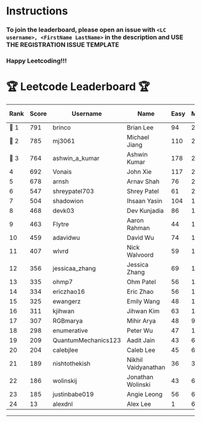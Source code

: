 # Instructions
### To join the leaderboard, please open an issue with `<LC username>, <FirstName LastName>` in the description and USE THE REGISTRATION ISSUE TEMPLATE
### Happy Leetcoding!!!


# 🏆 Leetcode Leaderboard 🏆

| Rank | Score | Username       | Name | Easy | Medium | Hard | Problems Solved |
|------|----------------|-----------------|-------------------|--------------|--------------|--------------|--------------|
| 🥇 1 | 791 | brinco | Brian Lee | 94 | 284 | 43 | 421 |
| 🥈 2 | 785 | mj3061 | Michael Jiang | 110 | 273 | 43 | 426 |
| 🥉 3 | 764 | ashwin_a_kumar | Ashwin Kumar | 178 | 263 | 20 | 461 |
| 4 | 692 | Vonais | John Xie | 117 | 235 | 35 | 387 |
| 5 | 678 | arnsh | Arnav Shah | 76 | 223 | 52 | 351 |
| 6 | 547 | shreypatel703 | Shrey Patel | 61 | 207 | 24 | 292 |
| 7 | 504 | shadowion | Ihsaan Yasin | 104 | 170 | 20 | 294 |
| 8 | 468 | devk03 | Dev Kunjadia | 86 | 176 | 10 | 272 |
| 9 | 463 | Flytre | Aaron Rahman | 44 | 148 | 41 | 233 |
| 10 | 459 | adavidwu | David Wu | 74 | 152 | 27 | 253 |
| 11 | 407 | wlvrd | Nick Walvoord | 59 | 156 | 12 | 227 |
| 12 | 356 | jessicaa_zhang | Jessica Zhang | 69 | 130 | 9 | 208 |
| 13 | 335 | ohmp7 | Ohm Patel | 56 | 123 | 11 | 190 |
| 14 | 334 | ericzhao16 | Eric Zhao | 56 | 124 | 10 | 190 |
| 15 | 325 | ewangerz | Emily Wang | 48 | 110 | 19 | 177 |
| 16 | 311 | kjihwan | Jihwan Kim | 63 | 103 | 14 | 180 |
| 17 | 307 | RGBmarya | Mihir Arya | 48 | 98 | 21 | 167 |
| 18 | 298 | enumerative | Peter Wu | 47 | 106 | 13 | 166 |
| 19 | 209 | QuantumMechanics123 | Aadit Jain | 43 | 68 | 10 | 121 |
| 20 | 204 | calebjlee | Caleb Lee | 45 | 69 | 7 | 121 |
| 21 | 189 | nishtothekish | Nikhil Vaidyanathan | 36 | 39 | 25 | 100 |
| 22 | 186 | wolinskij | Jonathan Wolinski | 43 | 67 | 3 | 113 |
| 23 | 185 | justinbabe019 | Angie Leong | 56 | 60 | 3 | 119 |
| 24 | 13 | alexdnl | Alex Lee | 1 | 6 | 0 | 7 |
---